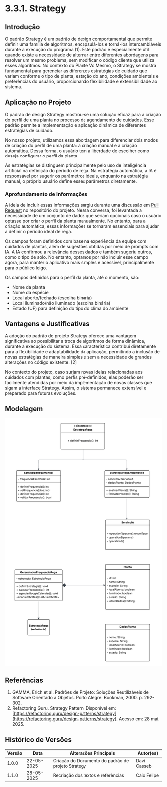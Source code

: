 # 3.3.1. Strategy

## Introdução

O padrão Strategy é um padrão de design comportamental que permite definir uma família de algoritmos, encapsulá-los e torná-los intercambiáveis durante a execução do programa (1). Este padrão é especialmente útil quando existe a necessidade de alternar entre diferentes abordagens para resolver um mesmo problema, sem modificar o código cliente que utiliza esses algoritmos. No contexto do Plante Vc Mesmo, o Strategy se mostra fundamental para gerenciar as diferentes estratégias de cuidado que variam conforme o tipo de planta, estação do ano, condições ambientais e preferências do usuário, proporcionando flexibilidade e extensibilidade ao sistema.

## Aplicação no Projeto

O padrão de design Strategy mostrou-se uma solução eficaz para a criação do perfil de uma planta no processo de agendamento de cuidados. Esse padrão permite a implementação e aplicação dinâmica de diferentes estratégias de cuidado.

No nosso projeto, utilizamos essa abordagem para diferenciar dois modos de criação do perfil de uma planta: a criação manual e a criação automática. Dessa forma, o usuário tem a liberdade de escolher como deseja configurar o perfil da planta.

As estratégias se distinguem principalmente pelo uso de inteligência artificial na definição do período de rega. Na estratégia automática, a IA é responsável por sugerir os parâmetros ideais, enquanto na estratégia manual, o próprio usuário define esses parâmetros diretamente.

### Aprofundamento de Informações

A ideia de incluir essas informações surgiu durante uma discussão em [Pull Request](https://github.com/UnBArqDsw2025-1-Turma02/2025.1-T02-G3_PlanteVcMesmo_Entrega_03/pull/3#discussion_r2106276801) no repositório do projeto. Nessa conversa, foi levantada a necessidade de um conjunto de dados que seriam opcionais caso o usuário optasse por criar o perfil da planta manualmente. No entanto, para a criação automática, essas informações se tornaram essenciais para ajudar a definir o período ideal de rega.

Os campos foram definidos com base na experiência da equipe com cuidados de plantas, além de sugestões obtidas por meio de prompts com IA. A IA confirmou a relevância desses dados e também sugeriu outros, como o tipo de solo. No entanto, optamos por não incluir esse campo agora, para manter o aplicativo mais simples e acessível, principalmente para o público leigo.

Os campos definidos para o perfil da planta, até o momento, são:

- Nome da planta
- Nome da espécie
- Local aberto/fechado (escolha binária)
- Local iluminado/não iluminado (escolha binária)
- Estado (UF) para definição do tipo do clima do ambiente

## Vantagens e Justificativas

A adoção do padrão de projeto Strategy oferece uma vantagem significativa ao possibilitar a troca de algoritmos de forma dinâmica, durante a execução do sistema. Essa característica contribui diretamente para a flexibilidade e adaptabilidade da aplicação, permitindo a inclusão de novas estratégias de maneira simples e sem a necessidade de grandes alterações no código existente. [2]

No contexto do projeto, caso surjam novas ideias relacionadas aos cuidados com plantas, como perfis pré-definidos, elas poderão ser facilmente atendidas por meio da implementação de novas classes que sigam a interface Strategy. Assim, o sistema permanece extensível e preparado para futuras evoluções.

## Modelagem

![Strategy Model](../../assets/diagrama_Estrategia.png)

## Referências

1. GAMMA, Erich et al. Padrões de Projeto: Soluções Reutilizáveis de Software Orientado a Objetos. Porto Alegre: Bookman, 2000. p. 292-302.
2. Refactoring Guru. Strategy Pattern. Disponível em: [https://refactoring.guru/design-patterns/strategy](https://refactoring.guru/design-patterns/strategy). Acesso em: 28 mai. 2025.

## Histórico de Versões

| Versão | Data       | Alterações Principais                             | Autor(es)        |
|--------|------------|---------------------------------------------------| ---------------- |
| 1.0.0  | 22-05-2025 | Criação do Documento do padrão de projeto Strategy| Davi Casseb      |
| 1.1.0  | 28-05-2025 | Recriação dos textos e referências                | Caio Felipe      |
